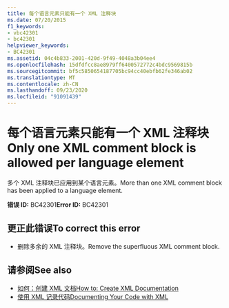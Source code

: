 ```yaml
---
title: 每个语言元素只能有一个 XML 注释块
ms.date: 07/20/2015
f1_keywords:
- vbc42301
- bc42301
helpviewer_keywords:
- BC42301
ms.assetid: 04c4b833-2001-420d-9f49-4048a3b04ee4
ms.openlocfilehash: 15dfdfcc8ae8979ff6400572772c4bdc9569815b
ms.sourcegitcommit: bf5c5850654187705bc94cc40ebfb62fe346ab02
ms.translationtype: MT
ms.contentlocale: zh-CN
ms.lasthandoff: 09/23/2020
ms.locfileid: "91091439"
---
```

# <a name="only-one-xml-comment-block-is-allowed-per-language-element"></a><span data-ttu-id="aeeab-102">每个语言元素只能有一个 XML 注释块</span><span class="sxs-lookup"><span data-stu-id="aeeab-102">Only one XML comment block is allowed per language element</span></span>

<span data-ttu-id="aeeab-103">多个 XML 注释块已应用到某个语言元素。</span><span class="sxs-lookup"><span data-stu-id="aeeab-103">More than one XML comment block has been applied to a language element.</span></span>  
  
 <span data-ttu-id="aeeab-104">**错误 ID:** BC42301</span><span class="sxs-lookup"><span data-stu-id="aeeab-104">**Error ID:** BC42301</span></span>  
  
## <a name="to-correct-this-error"></a><span data-ttu-id="aeeab-105">更正此错误</span><span class="sxs-lookup"><span data-stu-id="aeeab-105">To correct this error</span></span>  
  
- <span data-ttu-id="aeeab-106">删除多余的 XML 注释块。</span><span class="sxs-lookup"><span data-stu-id="aeeab-106">Remove the superfluous XML comment block.</span></span>  
  
## <a name="see-also"></a><span data-ttu-id="aeeab-107">请参阅</span><span class="sxs-lookup"><span data-stu-id="aeeab-107">See also</span></span>

- [<span data-ttu-id="aeeab-108">如何：创建 XML 文档</span><span class="sxs-lookup"><span data-stu-id="aeeab-108">How to: Create XML Documentation</span></span>](../programming-guide/program-structure/how-to-create-xml-documentation.md)
- [<span data-ttu-id="aeeab-109">使用 XML 记录代码</span><span class="sxs-lookup"><span data-stu-id="aeeab-109">Documenting Your Code with XML</span></span>](../programming-guide/program-structure/documenting-your-code-with-xml.md)
